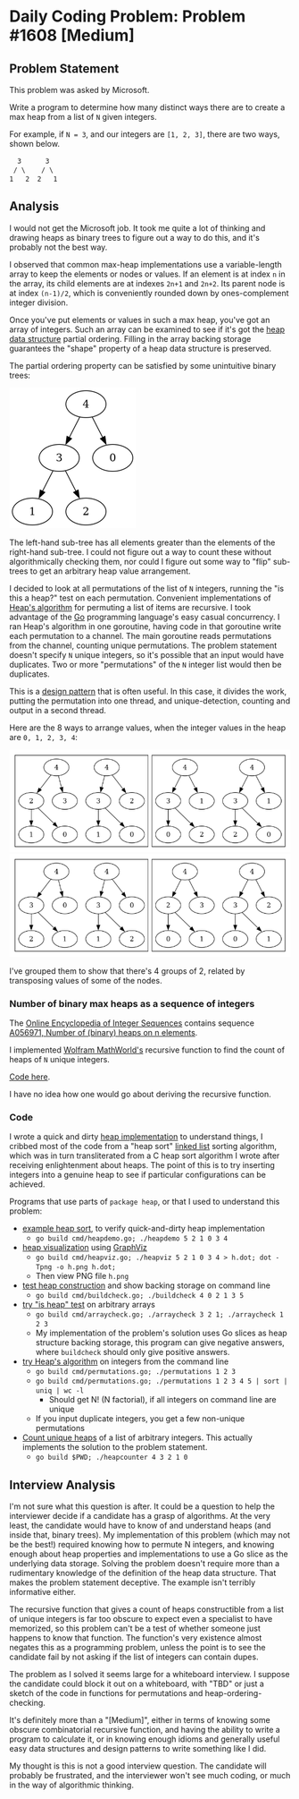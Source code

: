 # Daily Coding Problem: Problem #1608 [Medium]

## Problem Statement

This problem was asked by Microsoft.

Write a program to determine how many distinct ways
there are to create a max heap from a list of `N` given integers.

For example,
if `N = 3`,
and our integers are `[1, 2, 3]`,
there are two ways, shown below.

```
  3      3
 / \    / \
1   2  2   1
```
## Analysis

I would not get the Microsoft job.
It took me quite a lot of thinking and drawing heaps as binary trees
to figure out a way to do this, and it's probably not the best way.

I observed that common max-heap implementations use a variable-length array
to keep the elements or nodes or values.
If an element is at index `n` in the array,
its child elements are at indexes `2n+1` and `2n+2`.
Its parent node is at index `(n-1)/2`, which is conveniently rounded down
by ones-complement integer division.

Once you've put elements or values in such a max heap,
you've got an array of integers.
Such an array can be examined to see if it's got the [heap data structure](https://en.wikipedia.org/wiki/Heap_(data_structure))
partial ordering.
Filling in the array backing storage guarantees the "shape" property of
a heap data structure is preserved.

The partial ordering property can be satisfied by some unintuitive binary trees:

![example 5-value max heap](example_max_heap.png)

The left-hand sub-tree has all elements greater than
the elements of the right-hand sub-tree.
I could not figure out a way to count these without algorithmically checking them,
nor could I figure out some way to "flip" sub-trees to get an arbitrary
heap value arrangement.

I decided to look at all permutations of the list of `N` integers,
running the "is this a heap?" test on each permutation.
Convenient implementations of [Heap's algorithm](https://en.wikipedia.org/wiki/Heap's_algorithm)
for permuting a list of items are recursive.
I took advantage of the [Go]() programming language's easy casual concurrency.
I ran Heap's algorithm in one goroutine,
having code in that goroutine write each permutation to a channel.
The main goroutine reads permutations from the channel,
counting unique permutations.
The problem statement doesn't specify `N` unique integers,
so it's possible that an input would have duplicates.
Two or more "permutations" of the `N` integer list would then be duplicates.

This is a [design pattern](https://bruceediger.com/posts/golang-enabled-pattern/)
that is often useful.
In this case, it divides the work, putting the permutation into one thread,
and unique-detection, counting and output in a second thread.

Here are the 8 ways to arrange values,
when the integer values in the heap are `0, 1, 2, 3, 4`:

![first 4 heaps](big1.png)
![second 4 heaps](big2.png)

I've grouped them to show that there's 4 groups of 2,
related by transposing values of some of the nodes.

### Number of binary max heaps as a sequence of integers

The [Online Encyclopedia of Integer Sequences]() contains sequence
[A056971, Number of (binary) heaps on n elements](https://oeis.org/A056971).

I implemented [Wolfram MathWorld's](https://mathworld.wolfram.com/Heap.html)
recursive function to find the count of heaps of `N` unique integers.

[Code here](cmd/algheapcounter.go).

I have no idea how one would go about deriving the recursive function.

### Code

I wrote a quick and dirty [heap implementation](heap) to understand things, 
I cribbed most of the code from a "heap sort" [linked list](https://github.com/bediger4000/linked_lists)
sorting algorithm, which was in turn transliterated from a C heap sort
algorithm I wrote after receiving enlightenment about heaps.
The point of this is to try inserting integers into a genuine heap
to see if particular configurations can be achieved.

Programs that use parts of `package heap`, or that I used to understand this problem:

* [example heap sort](cmd/heapdemo.go), to verify quick-and-dirty heap implementation
  - `go build cmd/heapdemo.go; ./heapdemo 5 2 1 0 3 4`
* [heap visualization](cmd/heapviz.go) using [GraphViz](https://graphviz.org/)
  - `go build cmd/heapviz.go; ./heapviz 5 2 1 0 3 4 > h.dot; dot -Tpng -o h.png h.dot;`
  - Then view PNG file `h.png`
* [test heap construction](cmd/buildcheck.go) and show backing storage on command line
  - `go build cmd/buildcheck.go; ./buildcheck 4 0 2 1 3 5`
* [try "is heap" test](cmd/arraycheck.go) on arbitrary arrays
  - `go build cmd/arraycheck.go; ./arraycheck 3 2 1; ./arraycheck 1 2 3`
  - My implementation of the problem's solution uses Go slices as heap structure backing storage,
  this program can give negative answers, where `buildcheck` should only give positive answers.
* [try Heap's algorithm](cmd/permutations.go) on integers from the command line
  - `go build cmd/permutations.go; ./permutations 1 2 3`
  - `go build cmd/permutations.go; ./permutations 1 2 3 4 5 | sort | uniq | wc -l`
    * Should get N! (N factorial), if all integers on command line are unique
  - If you input duplicate integers, you get a few non-unique permutations
* [Count unique heaps](heapcount.go) of a list of arbitrary integers.
  This actually implements the solution to the problem statement.
  - `go build $PWD; ./heapcounter 4 3 2 1 0`

## Interview Analysis

I'm not sure what this question is after.
It could be a question to help the interviewer decide if a candidate
has a grasp of algorithms.
At the very least, the candidate would have to know of and understand heaps
(and inside that, binary trees).
My implementation of this problem (which may not be the best!) required
knowing how to permute N integers,
and knowing enough about heap properties and implementations to use a Go slice
as the underlying data storage.
Solving the problem doesn't require more than a rudimentary knowledge of
the definition of the heap data structure.
That makes the problem statement deceptive.
The example isn't terribly informative either.

The recursive function that gives a count of heaps constructible
from a list of unique integers is far too obscure to expect even a specialist
to have memorized,
so this problem can't be a test of whether someone just happens to know that
function.
The function's very existence almost negates this as a programming problem,
unless the point is to see the candidate fail by not asking if the list
of integers can contain dupes.

The problem as I solved it seems large for a whiteboard interview.
I suppose the candidate could block it out on a whiteboard,
with "TBD" or just a sketch of the code in functions for permutations
and heap-ordering-checking.

It's definitely more than a "[Medium]",
either in terms of knowing some obscure combinatorial recursive function,
and having the ability to write a program to calculate it,
or in knowing enough idioms and generally useful easy data structures
and design patterns to write something like I did.

My thought is this is not a good interview question.
The candidate will probably be frustrated,
and the interviewer won't see much coding,
or much in the way of algorithmic thinking.
